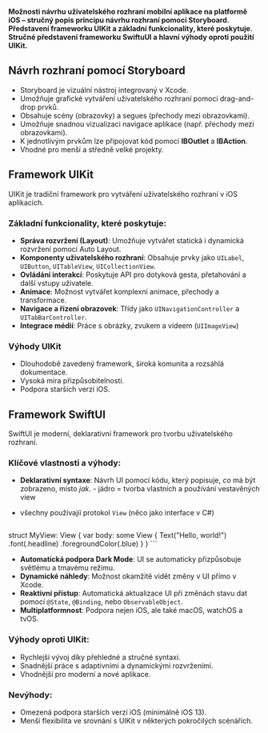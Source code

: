 **Možnosti návrhu uživatelského rozhraní mobilní aplikace na platformě iOS – stručný popis principu návrhu rozhraní pomocí Storyboard. Představení frameworku UIKit a základní funkcionality, které poskytuje. Stručné představení frameworku SwiftuUI a hlavní výhody oproti použití UIKit.**

## Návrh rozhraní pomocí **Storyboard**
- Storyboard je vizuální nástroj integrovaný v Xcode.  
- Umožňuje grafické vytváření uživatelského rozhraní pomocí drag-and-drop prvků.  
- Obsahuje scény (obrazovky) a segues (přechody mezi obrazovkami).  
- Umožňuje snadnou vizualizaci navigace aplikace (např. přechody mezi obrazovkami).  
- K jednotlivým prvkům lze připojovat kód pomocí **IBOutlet** a **IBAction**.  
- Vhodné pro menší a středně velké projekty.  

## Framework **UIKit**  
UIKit je tradiční framework pro vytváření uživatelského rozhraní v iOS aplikacích.  

### Základní funkcionality, které poskytuje:
- **Správa rozvržení (Layout)**: Umožňuje vytvářet statická i dynamická rozvržení pomocí Auto Layout.  
- **Komponenty uživatelského rozhraní**: Obsahuje prvky jako `UILabel`, `UIButton`, `UITableView`, `UICollectionView`.  
- **Ovládání interakcí**: Poskytuje API pro dotyková gesta, přetahování a další vstupy uživatele.  
- **Animace**: Možnost vytvářet komplexní animace, přechody a transformace.  
- **Navigace a řízení obrazovek**: Třídy jako `UINavigationController` a `UITabBarController`.  
- **Integrace médií**: Práce s obrázky, zvukem a videem (```UIImageView```)

### Výhody UIKit
- Dlouhodobě zavedený framework, široká komunita a rozsáhlá dokumentace.  
- Vysoká míra přizpůsobitelnosti.  
- Podpora starších verzí iOS.  

## Framework **SwiftUI**  
SwiftUI je moderní, deklarativní framework pro tvorbu uživatelského rozhraní.  

### Klíčové vlastnosti a výhody:
- **Deklarativní syntaxe**: Návrh UI pomocí kódu, který popisuje, *co* má být zobrazeno, místo *jak*. - jádro = tvorba vlastních a používání vestavěných view
- všechny používajíí protokol ```View``` (něco jako interface v C#)

    ```swift
struct MyView: View {
    var body: some View {
        Text("Hello, world!")
            .font(.headline)
            .foregroundColor(.blue)
    }
}
    ```  
- **Automatická podpora Dark Mode**: UI se automaticky přizpůsobuje světlému a tmavému režimu.  
- **Dynamické náhledy**: Možnost okamžitě vidět změny v UI přímo v Xcode.  
- **Reaktivní přístup**: Automatická aktualizace UI při změnách stavu dat pomocí `@State`, `@Binding`, nebo `ObservableObject`.  
- **Multiplatformnost**: Podpora nejen iOS, ale také macOS, watchOS a tvOS.  

### Výhody oproti UIKit:
- Rychlejší vývoj díky přehledné a stručné syntaxi.  
- Snadnější práce s adaptivními a dynamickými rozvrženími.  
- Vhodnější pro moderní a nové aplikace.  

### Nevýhody:
- Omezená podpora starších verzí iOS (minimálně iOS 13).  
- Menší flexibilita ve srovnání s UIKit v některých pokročilých scénářích.  
